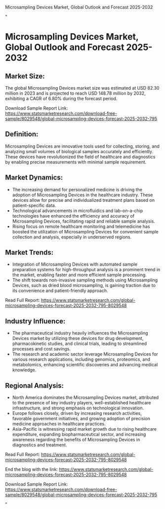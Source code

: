 Microsampling Devices Market, Global Outlook and Forecast 2025-2032

"<html>
<h1>Microsampling Devices Market, Global Outlook and Forecast 2025-2032</h1>

<h2>Market Size:</h2>
<p>The global Microsampling Devices market size was estimated at USD 82.30 million in 2023 and is projected to reach USD 148.78 million by 2032, exhibiting a CAGR of 6.80% during the forecast period.</p>
<p>Download Sample Report Link: <a href='https://www.statsmarketresearch.com/download-free-sample/8029548/global-microsampling-devices-forecast-2025-2032-795'>https://www.statsmarketresearch.com/download-free-sample/8029548/global-microsampling-devices-forecast-2025-2032-795</a></p>

<h2>Definition:</h2>
<p>Microsampling Devices are innovative tools used for collecting, storing, and analyzing small volumes of biological samples accurately and efficiently. These devices have revolutionized the field of healthcare and diagnostics by enabling precise measurements with minimal sample requirement.</p>

<h2>Market Dynamics:</h2>
<ul>
  <li>The increasing demand for personalized medicine is driving the adoption of Microsampling Devices in the healthcare industry. These devices allow for precise and individualized treatment plans based on patient-specific data.</li>
  <li>Technological advancements in microfluidics and lab-on-a-chip technologies have enhanced the efficiency and accuracy of Microsampling Devices, facilitating rapid and reliable sample analysis.</li>
  <li>Rising focus on remote healthcare monitoring and telemedicine has boosted the utilization of Microsampling Devices for convenient sample collection and analysis, especially in underserved regions.</li>
</ul>

<h2>Market Trends:</h2>
<ul>
  <li>Integration of Microsampling Devices with automated sample preparation systems for high-throughput analysis is a prominent trend in the market, enabling faster and more efficient sample processing.</li>
  <li>The shift towards non-invasive sampling methods using Microsampling Devices, such as dried blood microsampling, is gaining traction due to its convenience and patient-friendly approach.</li>
</ul>
<p>Read Full Report: <a href='https://www.statsmarketresearch.com/global-microsampling-devices-forecast-2025-2032-795-8029548'>https://www.statsmarketresearch.com/global-microsampling-devices-forecast-2025-2032-795-8029548</a></p>

<h2>Industry Influence:</h2>
<ul>
  <li>The pharmaceutical industry heavily influences the Microsampling Devices market by utilizing these devices for drug development, pharmacokinetic studies, and clinical trials, leading to streamlined processes and cost savings.</li>
  <li>The research and academic sector leverage Microsampling Devices for various research applications, including genomics, proteomics, and metabolomics, enhancing scientific discoveries and advancing medical knowledge.</li>
</ul>

<h2>Regional Analysis:</h2>
<ul>
  <li>North America dominates the Microsampling Devices market, attributed to the presence of key industry players, well-established healthcare infrastructure, and strong emphasis on technological innovation.</li>
  <li>Europe follows closely, driven by increasing research activities, favorable government initiatives, and growing adoption of precision medicine approaches in healthcare practices.</li>
  <li>Asia-Pacific is witnessing rapid market growth due to rising healthcare expenditure, expanding biopharmaceutical sector, and increasing awareness regarding the benefits of Microsampling Devices in diagnostics and treatment.</li>
</ul>
<p>Read Full Report: <a href='https://www.statsmarketresearch.com/global-microsampling-devices-forecast-2025-2032-795-8029548'>https://www.statsmarketresearch.com/global-microsampling-devices-forecast-2025-2032-795-8029548</a></p>

<p>End the blog with the link: <a href='https://www.statsmarketresearch.com/global-microsampling-devices-forecast-2025-2032-795-8029548'>https://www.statsmarketresearch.com/global-microsampling-devices-forecast-2025-2032-795-8029548</a></p>
<p>Download Sample Report Link: <a href='https://www.statsmarketresearch.com/download-free-sample/8029548/global-microsampling-devices-forecast-2025-2032-795'>https://www.statsmarketresearch.com/download-free-sample/8029548/global-microsampling-devices-forecast-2025-2032-795</a></p>
</html>"
